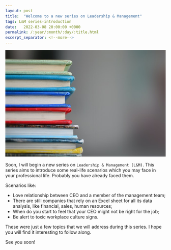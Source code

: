 ```yaml
---
layout: post
title:  "Welcome to a new series on Leadership & Management"
tags: L&M series-introduction
date:   2022-03-08 20:00:00 +0000
permalink: /:year/:month/:day/:title.html
excerpt_separator: <!--more-->
---
```


![My Series Introduction](/assets/images/kimberly-farmer-lUaaKCUANVI-unsplash.jpg)

Soon, I will begin a new series on `Leadership & Management (L&M)`. This series aims to introduce some real-life scenarios which you may face in your professional life. Probably you have already faced them.
<!--more-->

Scenarios like:
- Love relationship between CEO and a member of the management team;
- There are still companies that rely on an Excel sheet for all its data analysis, like financial, sales, human resources;
- When do you start to feel that your CEO might not be right for the job;
- Be alert to toxic workplace culture signs.  

These were just a few topics that we will address during this series. I hope you will find it interesting to follow along.

See you soon!    